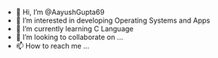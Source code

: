 - 👋 Hi, I’m @AayushGupta69
- 👀 I’m interested in developing Operating Systems and Apps
- 🌱 I’m currently learning C Language
- 💞️ I’m looking to collaborate on ...
- 📫 How to reach me ...

<!---
AayushGupta69/AayushGupta69 is a ✨ special ✨ repository because its `README.md` (this file) appears on your GitHub profile.
You can click the Preview link to take a look at your changes.
--->
